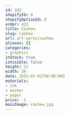 ```yaml
---
id: 162
shopifyId: 0
shopifyOptionId: 0
order: 423
title: Cashew
slug: cashew
url: art-works/cashew
aliases: []
categories:
- graphics
inStock: true
isVisible: false
height: 21
width: 30
date: 2015-01-01T00:00:00Z
materials:
- ink
- marker
- paper
price: -1
mainImage: cashew.jpg
---
```

